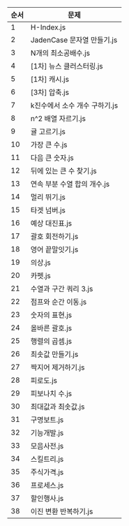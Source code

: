 | 순서 | 문제 |
|-------|-----------|
| 1 | H-Index.js |
| 2 | JadenCase 문자열 만들기.js |
| 3 | N개의 최소공배수.js |
| 4 | [1차] 뉴스 클러스터링.js |
| 5 | [1차] 캐시.js |
| 6 | [3차] 압축.js |
| 7 | k진수에서 소수 개수 구하기.js |
| 8 | n^2 배열 자르기.js |
| 9 | 귤 고르기.js |
| 10 | 가장 큰 수.js |
| 11 | 다음 큰 숫자.js |
| 12 | 뒤에 있는 큰 수 찾기.js |
| 13 | 연속 부분 수열 합의 개수.js |
| 14 | 멀리 뛰기.js |
| 15 | 타겟 넘버.js |
| 16 | 예상 대진표.js |
| 17 | 괄호 회전하기.js |
| 18 | 영어 끝말잇기.js |
| 19 | 의상.js |
| 20 | 카펫.js |
| 21 | 수열과 구간 쿼리 3.js |
| 22 | 점프와 순간 이동.js |
| 23 | 숫자의 표현.js |
| 24 | 올바른 괄호.js |
| 25 | 행렬의 곱셈.js |
| 26 | 최솟값 만들기.js |
| 27 | 짝지어 제거하기.js |
| 28 | 피로도.js |
| 29 | 피보나치 수.js |
| 30 | 최대값과 최솟값.js |
| 31 | 구명보트.js |
| 32 | 기능개발.js |
| 33 | 모음사전.js |
| 34 | 스킬트리.js |
| 35 | 주식가격.js |
| 36 | 프로세스.js |
| 37 | 할인행사.js |
| 38 | 이진 변환 반복하기.js |
